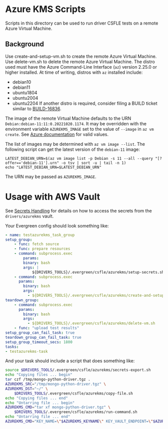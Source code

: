 # Azure KMS Scripts

Scripts in this directory can be used to run driver CSFLE tests on a remote Azure Virtual Machine.

## Background

Use create-and-setup-vm.sh to create the remote Azure Virtual Machine.
Use delete-vm.sh to delete the remote Azure Virtual Machine.
The distro used must have the Azure Command-Line Interface (`az`) version 2.25.0 or higher installed. At time of writing, distros with `az` installed include:
- debian10
- debian11
- ubuntu1804
- ubuntu2004
- ubuntu2204
If another distro is required, consider filing a BUILD ticket similar to [BUILD-16836](https://jira.mongodb.org/browse/BUILD-16836).

The image of the remote Virtual Machine defaults to the URN `Debian:debian-11:11:0.20221020.1174`. It may be overridden with the environment variable `AZUREKMS_IMAGE` set to the value of `--image` in `az vm create`. See [Azure documentation](https://learn.microsoft.com/en-us/cli/azure/vm?view=azure-cli-latest#az-vm-create) for valid values.

The list of images may be determined with `az vm image --list`. The following script can get the latest version of the `debian-11` image:
```
LATEST_DEBIAN_URN=$(az vm image list -p Debian -s 11 --all --query "[?offer=='debian-11'].urn" -o tsv | sort -u | tail -n 1)
echo "LATEST_DEBIAN_URN=$LATEST_DEBIAN_URN"
```
The URN may be passed as `AZUREKMS_IMAGE`.

# Usage with AWS Vault

See [Secrets Handling](../secrets_handling/README.md) for details on how to access the secrets 
from the `drivers/azurekms` vault.

Your Evergreen config should look something like:

```yaml
- name: testazurekms_task_group
setup_group:
    - func: fetch source
    - func: prepare resources
    - command: subprocess.exec
        params:
        binary: bash
        args: |
            ${DRIVERS_TOOLS}/.evergreen/csfle/azurekms/setup-secrets.sh      
    - command: subprocess.exec
      params:
        binary: bash
        args:
          - ${DRIVERS_TOOLS}/.evergreen/csfle/azurekms/create-and-setup-vm.sh
teardown_group:
    - command: subprocess.exec
      params:
        binary: bash
        args:
          - ${DRIVERS_TOOLS}/.evergreen/csfle/azurekms/delete-vm.sh
    - func: "upload test results"
setup_group_can_fail_task: true
teardown_group_can_fail_task: true
setup_group_timeout_secs: 1800
tasks:
- testazurekms-task
```

And your task should include a script that does something like:

```bash
source $DRIVERS_TOOLS/.evergreen/csfle/azurekms/secrets-export.sh
echo "Copying files ... begin"
tar czf /tmp/mongo-python-driver.tgz .
AZUREKMS_SRC="/tmp/mongo-python-driver.tgz" \
AZUREKMS_DST="~/" \
    $DRIVERS_TOOLS/.evergreen/csfle/azurekms/copy-file.sh
echo "Copying files ... end"
echo "Untarring file ... begin"
AZUREKMS_CMD="tar xf mongo-python-driver.tgz" \
    $DRIVERS_TOOLS/.evergreen/csfle/azurekms/run-command.sh
echo "Untarring file ... end"
AZUREKMS_CMD="KEY_NAME=\"$AZUREKMS_KEYNAME\" KEY_VAULT_ENDPOINT=\"$AZUREKMS_KEYVAULTENDPOINT\" SUCCESS=true TEST_FLE_AZURE_AUTO=1 ./.evergreen/tox.sh -m test-eg" $DRIVERS_TOOLS/.evergreen/csfle/azurekms/run-command.sh
```